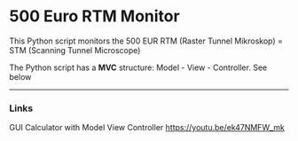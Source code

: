 # 500 Euro RTM Monitor
This Python script monitors the 500 EUR RTM (Raster Tunnel Mikroskop) = STM (Scanning Tunnel Microscope) 

The Python script has a **MVC** structure: Model - View - Controller. See below

---

### Links
GUI Calculator with Model View Controller https://youtu.be/ek47NMFW_mk
